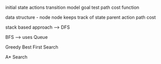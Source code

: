 initial state
actions
transition model
goal test
path cost function

data structure - node
node keeps track of 
state
parent
action
path cost

stack based approach --> DFS

BFS --> uses Queue

Greedy Best First Search

A* Search